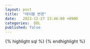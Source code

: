 ```yaml
---
layout: post
title:  "테이블 변경"
date:   2023-12-27 13:46:00 +0900
categories:  DDL
published: false
---
```




{% highlight sql %}
{% endhighlight %}